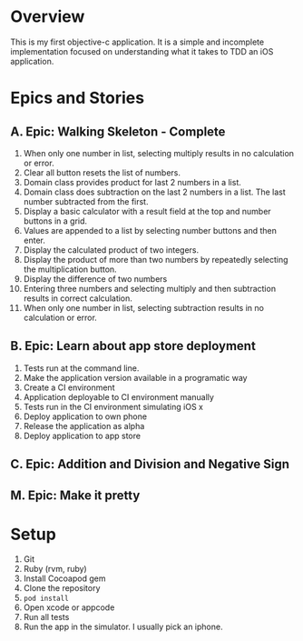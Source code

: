 # Overview
This is my first objective-c application. It is a simple and incomplete implementation focused on understanding what it takes to TDD an iOS application.
# Epics and Stories
## A. Epic: Walking Skeleton - Complete
1. When only one number in list, selecting multiply results in no calculation or error.
1. Clear all button resets the list of numbers.
1. Domain class provides product for last 2 numbers in a list.
1. Domain class does subtraction on the last 2 numbers in a list. The last number subtracted from the first.
1. Display a basic calculator with a result field at the top and number buttons in a grid.
1. Values are appended to a list by selecting number buttons and then enter.
1. Display the calculated product of two integers.
1. Display the product of more than two numbers by repeatedly selecting the multiplication button.
1. Display the difference of two numbers
1. Entering three numbers and selecting multiply and then subtraction results in correct calculation.
1. When only one number in list, selecting subtraction results in no calculation or error.
    
## B. Epic: Learn about app store deployment
1. Tests run at the command line.
1. Make the application version available in a programatic way
1. Create a CI environment
1. Application deployable to CI environment manually
1. Tests run in the CI environment simulating iOS x
1. Deploy application to own phone
1. Release the application as alpha
1. Deploy application to app store

## C. Epic: Addition and Division and Negative Sign
## M. Epic: Make it pretty


# Setup
1. Git
1. Ruby (rvm, ruby)
1. Install Cocoapod gem
1. Clone the repository
1. `pod install`
1. Open xcode or appcode
1. Run all tests
1. Run the app in the simulator. I usually pick an iphone.

